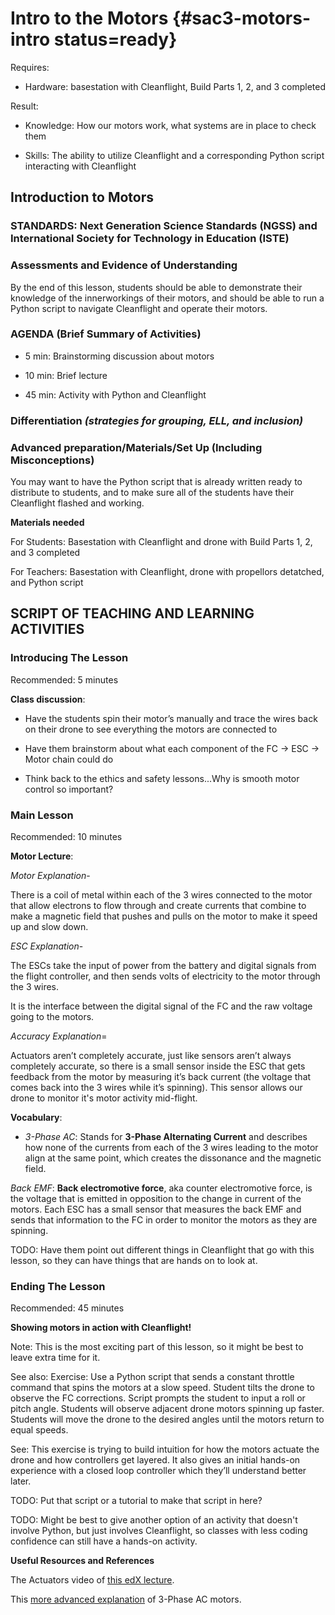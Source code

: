 # Intro to the Motors {#sac3-motors-intro status=ready}

<div class='requirements' markdown='1'>

Requires: 

- Hardware: basestation with Cleanflight, Build Parts 1, 2, and 3 completed

Result: 

- Knowledge: How our motors work, what systems are in place to check them 

- Skills: The ability to utilize Cleanflight and a corresponding Python script interacting with Cleanflight 

</div>

## Introduction to Motors 


### STANDARDS: Next Generation Science Standards (NGSS) and International Society for Technology in Education (ISTE)



### Assessments and Evidence of Understanding

By the end of this lesson, students should be able to demonstrate their knowledge of the innerworkings of their motors, and should be able to run a Python script to navigate Cleanflight and operate their motors. 


### AGENDA (Brief Summary of Activities)

- 5 min: Brainstorming discussion about motors

- 10 min: Brief lecture

- 45 min: Activity with Python and Cleanflight 


### Differentiation _(strategies for grouping, ELL, and inclusion)_


### Advanced preparation/Materials/Set Up (Including Misconceptions)

You may want to have the Python script that is already written ready to distribute to students, and to make sure all of the students have their Cleanflight flashed and working. 

**Materials needed**

For Students: Basestation with Cleanflight and drone with Build Parts 1, 2, and 3 completed

For Teachers: Basestation with Cleanflight, drone with propellors detatched, and Python script 


## SCRIPT OF TEACHING AND LEARNING ACTIVITIES


### Introducing The Lesson

Recommended: 5 minutes 

**Class discussion**: 

- Have the students spin their motor’s manually and trace the wires back on their drone to see everything the motors are connected to

- Have them brainstorm about what each component of the FC -> ESC -> Motor chain could do 

- Think back to the ethics and safety lessons...Why is smooth motor control so important? 



### Main Lesson

Recommended: 10 minutes

**Motor Lecture**: 

_Motor Explanation_-

There is a coil of metal within each of the 3 wires connected to the motor that allow electrons to flow through and create currents that combine to make a magnetic field that pushes and pulls on the motor to make it speed up and slow down. 

_ESC Explanation_-

The ESCs take the input of power from the battery and digital signals from the flight controller, and then sends volts of electricity to the motor through the 3 wires. 

It is the interface between the digital signal of the FC and the raw voltage going to the motors. 

_Accuracy Explanation_=

Actuators aren’t completely accurate, just like sensors aren’t always completely accurate, so there is a small sensor inside the ESC that gets feedback from the motor by measuring it’s back current (the voltage that comes back into the 3 wires while it’s spinning). This sensor allows our drone to monitor it's motor activity mid-flight. 


<div class='requirements' markdown='1'>

**Vocabulary**: 

- _3-Phase AC_: Stands for **3-Phase Alternating Current** and describes how none of the currents from each of the 3 wires leading to the motor align at the same point, which creates the dissonance and the magnetic field. 

_Back EMF_: **Back electromotive force**, aka counter electromotive force, is the voltage that is emitted in opposition to the change in current of the motors. Each ESC has a small sensor that measures the back EMF and sends that information to the FC in order to monitor the motors as they are spinning. 

</div>

<!-- These explanations can probably all be transfered to the student book-->

TODO: Have them point out different things in Cleanflight that go with this lesson, so they can have things that are hands on to look at.  


### Ending The Lesson

Recommended: 45 minutes 

**Showing motors in action with Cleanflight!** 

Note: This is the most exciting part of this lesson, so it might be best to leave extra time for it. 

See also: Exercise: Use a Python script that sends a constant throttle command that spins the motors at a slow speed. Student tilts the drone to observe the FC corrections. Script prompts the student to input a roll or pitch angle. Students will observe adjacent drone motors spinning up faster. Students will move the drone to the desired angles until the motors return to equal speeds.  

See: This exercise is trying to build intuition for how the motors actuate the drone and how controllers get layered. It also gives an initial hands-on experience with a closed loop controller which they’ll understand better later. 

TODO: Put that script or a tutorial to make that script in here? 

TODO: Might be best to give another option of an activity that doesn't involve Python, but just involves Cleanflight, so classes with less coding confidence can still have a hands-on activity. 


**Useful Resources and References**

The Actuators video of [this edX lecture](https://studio.edge.edx.org/container/block-v1:Brown+CSCI1951-R+2020_summer+type@vertical+block@bdea8a9b9fa0429b943bc371afaf185e). 

This [more advanced explanation](https://www.kebamerica.com/blog/how-a-3-phase-ac-induction-motor-works/) of 3-Phase AC motors. 
